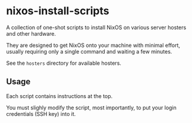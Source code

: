 # nixos-install-scripts

A collection of one-shot scripts to install NixOS on various server hosters and other hardware.

They are designed to get NixOS onto your machine with minimal effort, usually requiring only a single command and waiting a few minutes.

See the `hosters` directory for available hosters.


## Usage

Each script contains instructions at the top.

You must slighly modify the script, most importantly, to put your login credentials (SSH key) into it.
